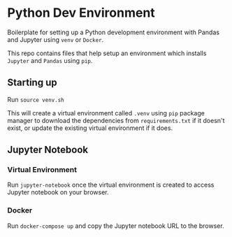 # Python Dev Environment

Boilerplate for setting up a Python development environment with Pandas and Jupyter using `venv` or `Docker`. 

This repo contains files that help setup an environment which installs `Jupyter` and `Pandas` using `pip`. 

## Starting up

Run `source venv.sh`

This will create a virtual environment called `.venv` using `pip` package manager to download the dependencies from `requirements.txt` if it doesn't exist, or update the existing virtual environment if it does. 

## Jupyter Notebook

### Virtual Environment

Run `jupyter-notebook` once the virtual environment is created to access Jupyter notebook on your browser.

### Docker

Run `docker-compose up` and copy the Jupyter notebook URL to the browser. 
